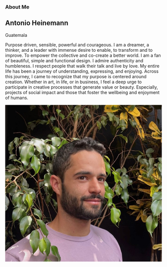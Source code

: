 ### About Me
## Antonio Heinemann


Guatemala


Purpose driven, sensible, powerful and courageous. I am a dreamer, a thinker, and a leader with immense desire to enable, to transform and to improve. To empower the collective and co-create a better world. I am a fan of beautiful, simple and functional design. I admire authenticity and humbleness. I respect people that walk their talk and live by love. My entire life has been a journey of understanding, expressing, and enjoying. Across this journey, I came to recognize that my purpose is centered around creation. Whether in art, in life, or in business, I feel a deep urge to participate in creative processes that generate value or beauty. Especially, projects of social impact and those that foster the wellbeing and enjoyment of humans.


![](../images/perfil.jpg)
